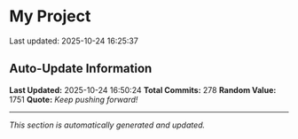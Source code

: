 # My Project


Last updated: 2025-10-24 16:25:37





























































































































































































































































































































































































































































































































































































































































































## Auto-Update Information

**Last Updated:** 2025-10-24 16:50:24
**Total Commits:** 278
**Random Value:** 1751
**Quote:** _Keep pushing forward!_

---
_This section is automatically generated and updated._